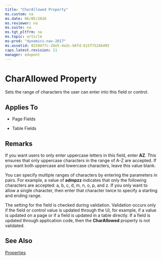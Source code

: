 ```yaml
---
title: "CharAllowed Property"
ms.custom: na
ms.date: 06/05/2016
ms.reviewer: na
ms.suite: na
ms.tgt_pltfrm: na
ms.topic: article
ms-prod: "dynamics-nav-2017"
ms.assetid: 0159477c-28e5-4a3c-b6fd-615f7524b495
caps.latest.revision: 11
manager: edupont
---
```

# CharAllowed Property
Sets the range of characters the user can enter into this field or control.  
  
## Applies To  
  
-   Page Fields  
  
-   Table Fields  
  
## Remarks  
 If you want users to only enter uppercase letters in this field, enter **AZ**. This ensures that only uppercase characters in the range of A-Z are accepted. If you want both uppercase and lowercase characters, leave this value blank.  
  
 You can specify multiple ranges of characters by entering the parameters in pairs. For example, a value of **admpzz** indicates that only the following characters are accepted: a, b, c, d, m, n, o, p, and z. If you only want to allow a single character, then enter that character twice to specify a starting and ending range.  
  
 The setting for the field is checked during validation. Validation occurs only if the field or control value is updated through the UI, for example, if a value is updated on a page or if a field is updated in a table directly. If a field is updated through application code, then the **CharAllowed** property is not validated.  
  
## See Also  
 [Properties](Properties.md)